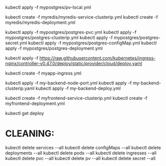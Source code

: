 kubectl apply -f mypostgres/pv-local.yml

kubectl create -f myredis/myredis-service-clusterip.yml
kubectl create -f myredis/myredis-deployment.yml

kubectl apply -f mypostgres/postgres-pvc.yml
kubectl apply -f mypostgres/postgres-clusterip.yml
kubectl apply -f mypostgres/postgres-secret.yml
kubectl apply -f mypostgres/postgres-configMap.yml
kubectl apply -f mypostgres/postgres-deployment.yml

kubectl apply -f https://raw.githubusercontent.com/kubernetes/ingress-nginx/controller-v0.47.0/deploy/static/provider/cloud/deploy.yaml

kubectl create -f myapp-ingress.yml

kubectl apply -f my-backend-node-port.yml
kubectl apply -f my-backend-clusterip.yaml
kubectl apply -f my-backend-deploy.yml

kubectl create -f myfrontend-service-clusterip.yml
kubectl create -f myfrontend-deployment.yml

kubectl get deploy

# CLEANING:
kubectl delete services --all
kubectl delete configMaps --all
kubectl delete deployments --all
kubectl delete pods --all
kubectl delete ingresses --all
kubectl delete pvc --all
kubectl delete pv --all
kubectl delete secret --all


